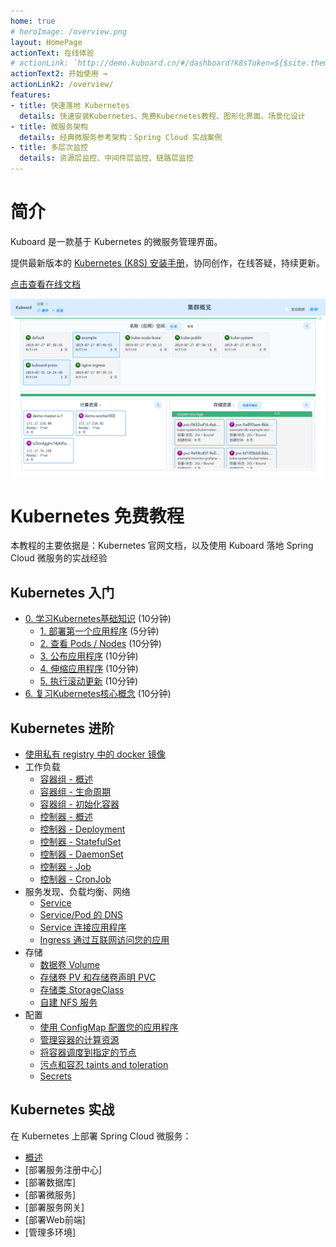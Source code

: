 ```yaml
---
home: true
# heroImage: /overview.png
layout: HomePage
actionText: 在线体验
# actionLink: `http://demo.kuboard.cn/#/dashboard?k8sToken=${$site.themeConfig.kuboardToken}`
actionText2: 开始使用 →
actionLink2: /overview/
features:
- title: 快速落地 Kubernetes
  details: 快速安装Kubernetes、免费Kubernetes教程、图形化界面、场景化设计
- title: 微服务架构
  details: 经典微服务参考架构：Spring Cloud 实战案例
- title: 多层次监控
  details: 资源层监控、中间件层监控、链路层监控
---
```


# 简介

Kuboard 是一款基于 Kubernetes 的微服务管理界面。

提供最新版本的 [Kubernetes (K8S) 安装手册](https://www.kuboard.cn/install/install-k8s.html)，协同创作，在线答疑，持续更新。

[点击查看在线文档](https://www.kuboard.cn/#from_github)

![Demo](./overview/README.assets/1564841972085.gif)


# Kubernetes 免费教程

本教程的主要依据是：Kubernetes 官网文档，以及使用 Kuboard 落地 Spring Cloud 微服务的实战经验

## **Kubernetes 入门**
  * [0. 学习Kubernetes基础知识](https://www.kuboard.cn/learning/k8s-basics/kubernetes-basics.html) (10分钟)
    * [1. 部署第一个应用程序](https://www.kuboard.cn/learning/k8s-basics/deploy-app.html) (5分钟)
    * [2. 查看 Pods / Nodes](https://www.kuboard.cn/learning/k8s-basics/explore.html) (10分钟)
    * [3. 公布应用程序](https://www.kuboard.cn/learning/k8s-basics/expose.html) (10分钟)
    * [4. 伸缩应用程序](https://www.kuboard.cn/learning/k8s-basics/scale.html) (10分钟)
    * [5. 执行滚动更新](https://www.kuboard.cn/learning/k8s-basics/update.html) (10分钟)
  * [6. 复习Kubernetes核心概念](https://www.kuboard.cn/learning/k8s-basics/k8s-core-concepts.html) (10分钟)

## **Kubernetes 进阶**
  * [使用私有 registry 中的 docker 镜像](https://www.kuboard.cn/learning/k8s-intermediate/private-registry.html)
  * 工作负载
    * [容器组 - 概述](https://www.kuboard.cn/learning/k8s-intermediate/workload/pod.html)
    * [容器组 - 生命周期](https://www.kuboard.cn/learning/k8s-intermediate/workload/pod-lifecycle.html)
    * [容器组 - 初始化容器](https://www.kuboard.cn/learning/k8s-intermediate/workload/init-container.html)
    * [控制器 - 概述](https://www.kuboard.cn/learning/k8s-intermediate/workload/workload.html)
    * [控制器 - Deployment](https://www.kuboard.cn/learning/k8s-intermediate/workload/wl-deployment.html) 
    * [控制器 - StatefulSet](https://www.kuboard.cn/learning/k8s-intermediate/workload/wl-statefulset.html) 
    * [控制器 - DaemonSet](https://www.kuboard.cn/learning/k8s-intermediate/workload/wl-daemonset.html) 
    * [控制器 - Job](https://www.kuboard.cn/learning/k8s-intermediate/workload/wl-job.html) 
    * [控制器 - CronJob](https://www.kuboard.cn/learning/k8s-intermediate/workload/wl-cronjob.html) 
  * 服务发现、负载均衡、网络
    * [Service](https://www.kuboard.cn/learning/k8s-intermediate/service/service.html) 
    * [Service/Pod 的 DNS](https://www.kuboard.cn/learning/k8s-intermediate/service/dns.html) 
    * [Service 连接应用程序](https://www.kuboard.cn/learning/k8s-intermediate/service/connecting.html) 
    * [Ingress 通过互联网访问您的应用](https://www.kuboard.cn/learning/k8s-intermediate/service/ingress.html)
  * 存储
    * [数据卷 Volume](https://www.kuboard.cn/learning/k8s-intermediate/persistent/volume.html)
    * [存储卷 PV 和存储卷声明 PVC](https://www.kuboard.cn/learning/k8s-intermediate/persistent/pv.html)
    * [存储类 StorageClass](https://www.kuboard.cn/learning/k8s-intermediate/persistent/storage-class.html)
    * [自建 NFS 服务](https://www.kuboard.cn/learning/k8s-intermediate/persistent/nfs.html) 
  * 配置
    * [使用 ConfigMap 配置您的应用程序](https://www.kuboard.cn/learning/k8s-intermediate/config/config-map.html)
    * [管理容器的计算资源](https://www.kuboard.cn/learning/k8s-intermediate/config/computing-resource.html) 
    * [将容器调度到指定的节点](https://www.kuboard.cn/learning/k8s-intermediate/config/assign-pod-node.html) 
    * [污点和容忍 taints and toleration](https://www.kuboard.cn/learning/k8s-intermediate/config/taints-and-toleration.html) 
    * [Secrets](https://www.kuboard.cn/learning/k8s-intermediate/config/secret.html) 


## **Kubernetes 实战**

在 Kubernetes 上部署 Spring Cloud 微服务：

* [概述](/micro-service/spring-cloud/index.html)
* [部署服务注册中心]
* [部署数据库]
* [部署微服务]
* [部署服务网关]
* [部署Web前端]
* [管理多环境]
